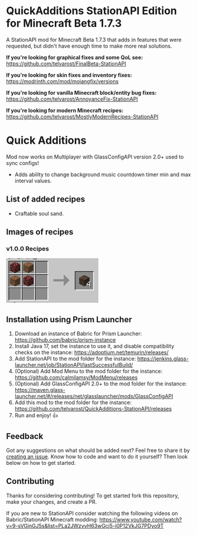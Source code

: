 # QuickAdditions StationAPI Edition for Minecraft Beta 1.7.3

A StationAPI mod for Minecraft Beta 1.7.3 that adds in features that were requested, but didn't have enough time to make more real solutions.

**If you're looking for graphical fixes and some QoL see:** https://github.com/telvarost/FinalBeta-StationAPI

**If you're looking for skin fixes and inventory fixes:** https://modrinth.com/mod/mojangfix/versions

**If you're looking for vanilla Minecraft block/entity bug fixes:** https://github.com/telvarost/AnnoyanceFix-StationAPI

**If you're looking for modern Minecraft recipes:** https://github.com/telvarost/MostlyModernRecipes-StationAPI

# Quick Additions
Mod now works on Multiplayer with GlassConfigAPI version 2.0+ used to sync configs!

* Adds ability to change background music countdown timer min and max interval values.

## List of added recipes

* Craftable soul sand.

## Images of recipes

### v1.0.0 Recipes
![soul_sand craft recipe](https://github.com/telvarost/QuickAdditions-StationAPI/blob/main/images/SoulSandRecipe.PNG)

## Installation using Prism Launcher

1. Download an instance of Babric for Prism Launcher: https://github.com/babric/prism-instance
2. Install Java 17, set the instance to use it, and disable compatibility checks on the instance: https://adoptium.net/temurin/releases/
3. Add StationAPI to the mod folder for the instance: https://jenkins.glass-launcher.net/job/StationAPI/lastSuccessfulBuild/
4. (Optional) Add Mod Menu to the mod folder for the instance: https://github.com/calmilamsy/ModMenu/releases
5. (Optional) Add GlassConfigAPI 2.0+ to the mod folder for the instance: https://maven.glass-launcher.net/#/releases/net/glasslauncher/mods/GlassConfigAPI
6. Add this mod to the mod folder for the instance: https://github.com/telvarost/QuickAdditions-StationAPI/releases
7. Run and enjoy! 👍

## Feedback

Got any suggestions on what should be added next? Feel free to share it by [creating an issue](https://github.com/telvarost/QuickAdditions-StationAPI/issues/new). Know how to code and want to do it yourself? Then look below on how to get started.

## Contributing

Thanks for considering contributing! To get started fork this repository, make your changes, and create a PR. 

If you are new to StationAPI consider watching the following videos on Babric/StationAPI Minecraft modding: https://www.youtube.com/watch?v=9-sVGjnGJ5s&list=PLa2JWzyvH63wGcj5-i0P12VkJG7PDyo9T
